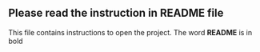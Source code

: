 ## Please read the instruction in README file
This file contains instructions to open the project.
The word **README** is in bold 